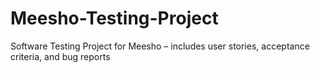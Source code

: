 # Meesho-Testing-Project
Software Testing Project for Meesho – includes user stories, acceptance criteria, and bug reports
